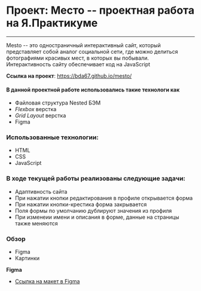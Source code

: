 # Проект: Место -- проектная работа на Я.Практикуме
------
Mesto -- это одностраничный интерактивный сайт, который представляет собой аналог социальной сети, где можно делиться фотографиями красивых мест, в которых вы побывали. Интерактивность сайту обеспечивает код на JavaScript

__Сcылка на проект__: https://bda67.github.io/mesto/

#### В данной проектной работе использовались такие технологи как
- Файловая структура Nested БЭМ
- *Flexbox* верстка
- *Grid Layout* верстка
- Figma

### Использованные технологии:
- HTML
- CSS
- JavaScript

### В ходе текущей работы реализованы следующие задачи: 
- Адаптивность сайта
- При нажатии кнопки редактирования в профиле открывается форма
- При нажатии кнопки-крестика форма закрывается
- Поля формы по умолчанию дублируют значения из профиля
- При изменеии имени и описания в форме, данные на страницы также меняются

### Обзор

* Figma
* Картинки

**Figma**

* [Ссылка на макет в Figma](https://www.figma.com/file/2cn9N9jSkmxD84oJik7xL7/JavaScript.-Sprint-4?node-id=0%3A1)

